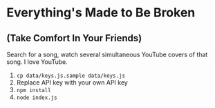 # Everything's Made to Be Broken
## (Take Comfort In Your Friends) 

Search for a song, watch several simultaneous YouTube covers of that song. I love YouTube.

1. `cp data/keys.js.sample data/keys.js`
2. Replace API key with your own API key
3. `npm install`
4. `node index.js`
